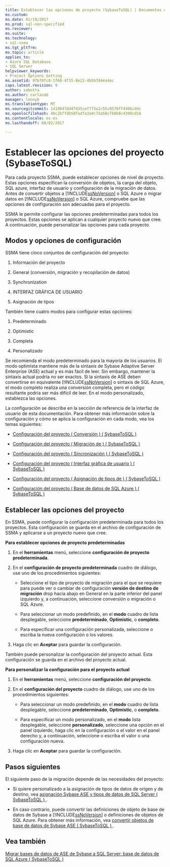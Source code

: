 ```yaml
---
title: Establecer las opciones de proyecto (SybaseToSQL) | Documentos de Microsoft
ms.custom: 
ms.date: 01/19/2017
ms.prod: sql-non-specified
ms.reviewer: 
ms.suite: 
ms.technology:
- sql-ssma
ms.tgt_pltfrm: 
ms.topic: article
applies_to:
- Azure SQL Database
- SQL Server
helpviewer_keywords:
- Project Options Setting
ms.assetid: 97b70fc8-1f68-4f15-8e22-db5b784ea4ec
caps.latest.revision: 9
author: sabotta
ms.author: carlasab
manager: lonnyb
ms.translationtype: MT
ms.sourcegitcommit: 1419847dd47435cef775a2c55c0578ff4406cddc
ms.openlocfilehash: 40c2bffdb58fadfa3a9c7da58cf68b8c4390cd16
ms.contentlocale: es-es
ms.lasthandoff: 08/02/2017

---
```

# <a name="setting-project-options-sybasetosql"></a>Establecer las opciones del proyecto (SybaseToSQL)
Para cada proyecto SSMA, puede establecer opciones de nivel de proyecto. Estas opciones especifican la conversión de objetos, la carga del objeto, SQL azure, interfaz de usuario y configuración de la migración de datos. Antes de convertir objetos a [!INCLUDE[ssNoVersion](../../includes/ssnoversion_md.md)] o SQL Azure o migrar datos en [!INCLUDE[ssNoVersion](../../includes/ssnoversion_md.md)] o SQL Azure, compruebe que las opciones de configuración son adecuadas para el proyecto.  
  
SSMA le permite configurar las opciones predeterminadas para todos los proyectos. Estas opciones se aplican a cualquier proyecto nuevo que cree. A continuación, puede personalizar las opciones para cada proyecto.  
  
## <a name="configuration-options-and-modes"></a>Modos y opciones de configuración  
SSMA tiene cinco conjuntos de configuración del proyecto:  
  
1.  Información del proyecto  
  
2.  General (conversión, migración y recopilación de datos)  
  
3.  Synchronization  
  
4.  INTERFAZ GRÁFICA DE USUARIO  
  
5.  Asignación de tipos  
  
También tiene cuatro modos para configurar estas opciones:  
  
1.  Predeterminado  
  
2.  Optimistic  
  
3.  Completa  
  
4.  Personalizado  
  
Se recomienda el modo predeterminado para la mayoría de los usuarios. El modo optimista mantiene más de la sintaxis de Sybase Adaptive Server Enterprise (ASE) actual y es más fácil de leer. Sin embargo, mantener la sintaxis actual podría no ser exactos. Si la sintaxis de ASE deben convertirse en equivalente [!INCLUDE[ssNoVersion](../../includes/ssnoversion_md.md)] o sintaxis de SQL Azure, el modo completo realiza una conversión completa, pero el código resultante podría ser más difícil de leer. En el modo personalizado, establezca las opciones.  
  
La configuración se describe en la sección de referencia de la interfaz de usuario de esta documentación. Para obtener más información sobre la configuración y cómo se aplica la configuración en cada modo, vea los temas siguientes:  
  
-   [Configuración del proyecto &#40; Conversión &#41; &#40; SybaseToSQL &#41;](../../ssma/sybase/project-settings-conversion-sybasetosql.md)  
  
-   [Configuración del proyecto &#40; Migración de &#41; &#40; SybaseToSQL &#41;](../../ssma/sybase/project-settings-migration-sybasetosql.md)  
  
-   [Configuración del proyecto &#40; Sincronización &#41; &#40; SybaseToSQL &#41;](../../ssma/sybase/project-settings-synchronization-sybasetosql.md)  
  
-   [Configuración del proyecto &#40; Interfaz gráfica de usuario &#41; &#40; SybaseToSQL &#41;](../../ssma/sybase/project-settings-gui-sybasetosql.md)  
  
-   [Configuración del proyecto &#40; Asignación de tipos de &#41; &#40; SybaseToSQL &#41;](../../ssma/sybase/project-settings-type-mapping-sybasetosql.md)  
  
-   [Configuración del proyecto &#40; Base de datos de SQL Azure &#41; &#40; SybaseToSQL &#41;](../../ssma/sybase/project-settings-azure-sql-db-sybasetosql.md)  
  
## <a name="setting-project-options"></a>Establecer las opciones del proyecto  
En SSMA, puede configurar la configuración predeterminada para todos los proyectos. Esta configuración se guarda en el archivo de configuración de SSMA y aplicarse a un proyecto nuevo que cree.  
  
**Para establecer opciones de proyecto predeterminadas**  
  
1.  En el **herramientas** menú, seleccione **configuración de proyecto predeterminada**.  
  
2.  En el **configuración de proyecto predeterminada** cuadro de diálogo, use uno de los procedimientos siguientes:  
  
    -   Seleccione el tipo de proyecto de migración para el que se requiere para puede ver o cambiar de configuración **versión de destino de migración** drop hacia abajo en General en la parte inferior del panel izquierdo y, a continuación, seleccione conversión o migración o SQL Azure.  
  
    -   Para seleccionar un modo predefinido, en el **modo** cuadro de lista desplegable, seleccione **predeterminado**, **Optimistic**, o **completo**.  
  
    -   Para especificar una configuración personalizada, seleccione o escriba la nueva configuración o los valores.  
  
3.  Haga clic en **Aceptar** para guardar la configuración.  
  
También puede personalizar la configuración del proyecto actual. Esta configuración se guarda en el archivo del proyecto actual.  
  
**Para personalizar la configuración para el proyecto actual**  
  
1.  En el **herramientas** menú, seleccione **configuración del proyecto**.  
  
2.  En el **configuración del proyecto** cuadro de diálogo, use uno de los procedimientos siguientes:  
  
    -   Para seleccionar un modo predefinido, en el **modo** cuadro de lista desplegable, seleccione **predeterminado**, **Optimistic**, o **completo**.  
  
    -   Para especificar un modo personalizado, en el **modo** lista desplegable, seleccione **personalizado**, seleccione una opción en el panel izquierdo, haga clic en la configuración o el valor en el panel derecho y, a continuación, seleccione o escriba el valor o una configuración nueva.  
  
3.  Haga clic en **Aceptar** para guardar la configuración.  
  
## <a name="next-steps"></a>Pasos siguientes  
El siguiente paso de la migración depende de las necesidades del proyecto:  
  
-   Si quiere personalizado a la asignación de tipos de datos de origen y de destino, vea [asignación Sybase ASE y tipos de datos de SQL Server &#40; SybaseToSQL &#41; ](../../ssma/sybase/mapping-sybase-ase-and-sql-server-data-types-sybasetosql.md).  
  
-   En caso contrario, puede convertir las definiciones de objeto de base de datos de Sybase a [!INCLUDE[ssNoVersion](../../includes/ssnoversion_md.md)] o definiciones de objetos de SQL Azure. Para obtener más información, vea [convertir objetos de base de datos de Sybase ASE &#40; SybaseToSQL &#41; ](../../ssma/sybase/converting-sybase-ase-database-objects-sybasetosql.md).  
  
## <a name="see-also"></a>Vea también  
[Migrar bases de datos de ASE de Sybase a SQL Server: base de datos de SQL Azure &#40; SybaseToSQL &#41;](../../ssma/sybase/migrating-sybase-ase-databases-to-sql-server-azure-sql-db-sybasetosql.md)  
  


